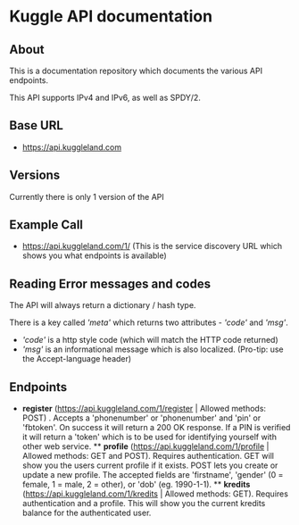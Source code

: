 # Kuggle API documentation
## About
This is a documentation repository which documents the various API endpoints. 

This API supports IPv4 and IPv6, as well as SPDY/2.

## Base URL
* https://api.kuggleland.com

## Versions
Currently there is only 1 version of the API

## Example Call

* https://api.kuggleland.com/1/ (This is the service discovery URL which shows you what endpoints is available)

## Reading Error messages and codes
The API will always return a dictionary / hash type. 

There is a key called *'meta'* which returns two attributes - *'code'* and *'msg'*.

* *'code'* is a http style code (which will match the HTTP code returned)
* *'msg'* is an informational message which is also localized. (Pro-tip: use the Accept-language header)

## Endpoints

* **register** (https://api.kuggleland.com/1/register | Allowed methods: POST) . Accepts a 'phonenumber' or 'phonenumber' and 'pin' or 'fbtoken'. On success it will return a 200 OK response. If a PIN is verified it will return a 'token' which is to be used for identifying yourself with other web service.
** **profile** (https://api.kuggleland.com/1/profile | Allowed methods: GET and POST). Requires authentication. GET will show you the users current profile if it exists. POST lets you create or update a new profile. The accepted fields are 'firstname', 'gender' (0 = female, 1 = male, 2 = other), or 'dob' (eg. 1990-1-1).
** **kredits** (https://api.kuggleland.com/1/kredits | Allowed methods: GET). Requires authentication and a profile. This will show you the current kredits balance for the authenticated user.
